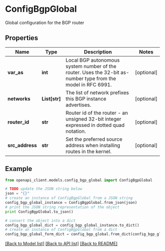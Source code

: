 # ConfigBgpGlobal

Global configuration for the BGP router

## Properties

Name | Type | Description | Notes
------------ | ------------- | ------------- | -------------
**var_as** | **int** | Local BGP autonomous system number of the router. Uses the 32-bit as-number type from the model in RFC 6991. | [optional] 
**networks** | **List[str]** | The list of network prefixes this BGP instance advertises. | [optional] 
**router_id** | **str** | Router id of the router - an unsigned 32-bit integer expressed in dotted quad notation. | [optional] 
**src_address** | **str** | Set the preferred source address when installing routes in the kernel. | [optional] 

## Example

```python
from openapi_client.models.config_bgp_global import ConfigBgpGlobal

# TODO update the JSON string below
json = "{}"
# create an instance of ConfigBgpGlobal from a JSON string
config_bgp_global_instance = ConfigBgpGlobal.from_json(json)
# print the JSON string representation of the object
print ConfigBgpGlobal.to_json()

# convert the object into a dict
config_bgp_global_dict = config_bgp_global_instance.to_dict()
# create an instance of ConfigBgpGlobal from a dict
config_bgp_global_form_dict = config_bgp_global.from_dict(config_bgp_global_dict)
```
[[Back to Model list]](../README.md#documentation-for-models) [[Back to API list]](../README.md#documentation-for-api-endpoints) [[Back to README]](../README.md)


